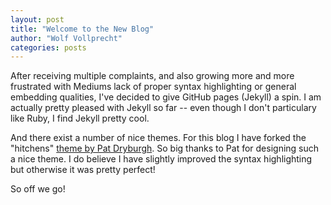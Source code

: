 ```yaml
---
layout: post
title: "Welcome to the New Blog"
author: "Wolf Vollprecht"
categories: posts
---
```


After receiving multiple complaints, and also growing more and more frustrated with Mediums lack of proper syntax highlighting or general embedding qualities, I've decided to give GitHub pages (Jekyll) a spin. I am actually pretty pleased with Jekyll so far -- even though I don't particulary like Ruby, I find Jekyll pretty cool.

And there exist a number of nice themes. For this blog I have forked the "hitchens" [theme by Pat Dryburgh](https://patdryburgh.com/blog/introducing-hitchens/). So big thanks to Pat for designing such a nice theme. 
I do believe I have slightly improved the syntax highlighting but otherwise it was pretty perfect!

So off we go!